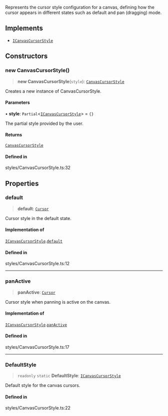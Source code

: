 Represents the cursor style configuration for a canvas, defining how the cursor appears in
different states such as default and pan (dragging) mode.

## Implements

- [`ICanvasCursorStyle`](../interfaces/ICanvasCursorStyle.md)

## Constructors

### new CanvasCursorStyle()

> **new CanvasCursorStyle**(`style`): [`CanvasCursorStyle`](CanvasCursorStyle.md)

Creates a new instance of CanvasCursorStyle.

#### Parameters

• **style**: `Partial`\<[`ICanvasCursorStyle`](../interfaces/ICanvasCursorStyle.md)\> = `{}`

The partial style provided by the user.

#### Returns

[`CanvasCursorStyle`](CanvasCursorStyle.md)

#### Defined in

styles/CanvasCursorStyle.ts:32

## Properties

### default

> **default**: [`Cursor`](../enumerations/Cursor.md)

Cursor style in the default state.

#### Implementation of

[`ICanvasCursorStyle`](../interfaces/ICanvasCursorStyle.md).[`default`](../interfaces/ICanvasCursorStyle.md#default)

#### Defined in

styles/CanvasCursorStyle.ts:12

***

### panActive

> **panActive**: [`Cursor`](../enumerations/Cursor.md)

Cursor style when panning is active on the canvas.

#### Implementation of

[`ICanvasCursorStyle`](../interfaces/ICanvasCursorStyle.md).[`panActive`](../interfaces/ICanvasCursorStyle.md#panactive)

#### Defined in

styles/CanvasCursorStyle.ts:17

***

### DefaultStyle

> `readonly` `static` **DefaultStyle**: [`ICanvasCursorStyle`](../interfaces/ICanvasCursorStyle.md)

Default style for the canvas cursors.

#### Defined in

styles/CanvasCursorStyle.ts:22
